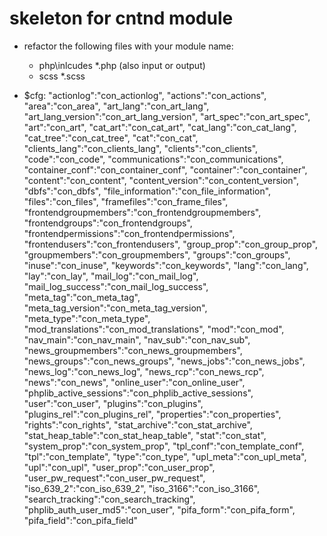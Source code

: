# skeleton for cntnd module

* refactor the following files with your module name:
    * php\inlcudes *.php (also input or output)
    * scss *.scss

* $cfg:
   "actionlog":"con_actionlog",
   "actions":"con_actions",
   "area":"con_area",
   "art_lang":"con_art_lang",
   "art_lang_version":"con_art_lang_version",
   "art_spec":"con_art_spec",
   "art":"con_art",
   "cat_art":"con_cat_art",
   "cat_lang":"con_cat_lang",
   "cat_tree":"con_cat_tree",
   "cat":"con_cat",
   "clients_lang":"con_clients_lang",
   "clients":"con_clients",
   "code":"con_code",
   "communications":"con_communications",
   "container_conf":"con_container_conf",
   "container":"con_container",
   "content":"con_content",
   "content_version":"con_content_version",
   "dbfs":"con_dbfs",
   "file_information":"con_file_information",
   "files":"con_files",
   "framefiles":"con_frame_files",
   "frontendgroupmembers":"con_frontendgroupmembers",
   "frontendgroups":"con_frontendgroups",
   "frontendpermissions":"con_frontendpermissions",
   "frontendusers":"con_frontendusers",
   "group_prop":"con_group_prop",
   "groupmembers":"con_groupmembers",
   "groups":"con_groups",
   "inuse":"con_inuse",
   "keywords":"con_keywords",
   "lang":"con_lang",
   "lay":"con_lay",
   "mail_log":"con_mail_log",
   "mail_log_success":"con_mail_log_success",
   "meta_tag":"con_meta_tag",
   "meta_tag_version":"con_meta_tag_version",
   "meta_type":"con_meta_type",
   "mod_translations":"con_mod_translations",
   "mod":"con_mod",
   "nav_main":"con_nav_main",
   "nav_sub":"con_nav_sub",
   "news_groupmembers":"con_news_groupmembers",
   "news_groups":"con_news_groups",
   "news_jobs":"con_news_jobs",
   "news_log":"con_news_log",
   "news_rcp":"con_news_rcp",
   "news":"con_news",
   "online_user":"con_online_user",
   "phplib_active_sessions":"con_phplib_active_sessions",
   "user":"con_user",
   "plugins":"con_plugins",
   "plugins_rel":"con_plugins_rel",
   "properties":"con_properties",
   "rights":"con_rights",
   "stat_archive":"con_stat_archive",
   "stat_heap_table":"con_stat_heap_table",
   "stat":"con_stat",
   "system_prop":"con_system_prop",
   "tpl_conf":"con_template_conf",
   "tpl":"con_template",
   "type":"con_type",
   "upl_meta":"con_upl_meta",
   "upl":"con_upl",
   "user_prop":"con_user_prop",
   "user_pw_request":"con_user_pw_request",
   "iso_639_2":"con_iso_639_2",
   "iso_3166":"con_iso_3166",
   "search_tracking":"con_search_tracking",
   "phplib_auth_user_md5":"con_user",
   "pifa_form":"con_pifa_form",
   "pifa_field":"con_pifa_field"
